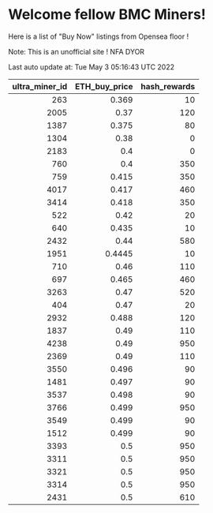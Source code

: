 # Welcome fellow BMC Miners!
Here is a list of "Buy Now" listings from Opensea floor !

Note: This is an unofficial site ! NFA DYOR


Last auto update at: Tue May  3 05:16:43 UTC 2022


|   ultra_miner_id |   ETH_buy_price |   hash_rewards |
|-----------------:|----------------:|---------------:|
|              263 |          0.369  |             10 |
|             2005 |          0.37   |            120 |
|             1387 |          0.375  |             80 |
|             1304 |          0.38   |              0 |
|             2183 |          0.4    |              0 |
|              760 |          0.4    |            350 |
|              759 |          0.415  |            350 |
|             4017 |          0.417  |            460 |
|             3414 |          0.418  |            350 |
|              522 |          0.42   |             20 |
|              640 |          0.435  |             10 |
|             2432 |          0.44   |            580 |
|             1951 |          0.4445 |             10 |
|              710 |          0.46   |            110 |
|              697 |          0.465  |            460 |
|             3263 |          0.47   |            520 |
|              404 |          0.47   |             20 |
|             2932 |          0.488  |            120 |
|             1837 |          0.49   |            110 |
|             4238 |          0.49   |            950 |
|             2369 |          0.49   |            110 |
|             3550 |          0.496  |             90 |
|             1481 |          0.497  |             90 |
|             3537 |          0.498  |             90 |
|             3766 |          0.499  |            950 |
|             3549 |          0.499  |             90 |
|             1512 |          0.499  |             90 |
|             3393 |          0.5    |            950 |
|             3311 |          0.5    |            950 |
|             3321 |          0.5    |            950 |
|             3314 |          0.5    |            950 |
|             2431 |          0.5    |            610 |